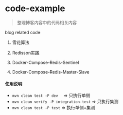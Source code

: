 # code-example

> 整理博客内容中的代码相关内容

blog related code

1. 雪花算法

2. Redisson实践

3. Docker-Compose-Redis-Sentinel

4. Docker-Compose-Redis-Master-Slave


#### 使用说明

* `mvn clean test -P dev  `         => 只执行单侧
* `mvn clean verify -P integration-test`  => 只执行集测
* `mvn clean test -P test`          => 执行单侧+集测
   

